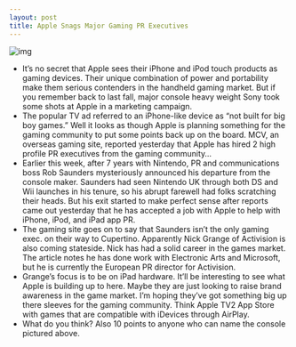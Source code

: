 ```yaml
---
layout: post
title: Apple Snags Major Gaming PR Executives
---
```

![img](http://media.idownloadblog.com/wp-content/uploads/2011/04/Apple-Pippin.jpg)
* It’s no secret that Apple sees their iPhone and iPod touch products as gaming devices. Their unique combination of power and portability make them serious contenders in the handheld gaming market. But if you remember back to last fall, major console heavy weight Sony took some shots at Apple in a marketing campaign.
* The popular TV ad referred to an iPhone-like device as “not built for big boy games.” Well it looks as though Apple is planning something for the gaming community to put some points back up on the board. MCV, an overseas gaming site, reported yesterday that Apple has hired 2 high profile PR executives from the gaming community…
* Earlier this week, after 7 years with Nintendo, PR and communications boss Rob Saunders mysteriously announced his departure from the console maker. Saunders had seen Nintendo UK through both DS and Wii launches in his tenure, so his abrupt farewell had folks scratching their heads. But his exit started to make perfect sense after reports came out yesterday that he has accepted a job with Apple to help with iPhone, iPod, and iPad app PR.
* The gaming site goes on to say that Saunders isn’t the only gaming exec. on their way to Cupertino. Apparently Nick Grange of Activision is also coming stateside. Nick has had a solid career in the games market. The article notes he has done work with Electronic Arts and Microsoft, but he is currently the European PR director for Activision.
* Grange’s focus is to be on iPad hardware. It’ll be interesting to see what Apple is building up to here. Maybe they are just looking to raise brand awareness in the game market. I’m hoping they’ve got something big up there sleeves for the gaming community. Think Apple TV2 App Store with games that are compatible with iDevices through AirPlay.
* What do you think? Also 10 points to anyone who can name the console pictured above.

